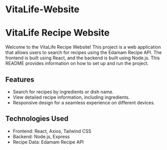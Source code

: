 # VitaLife-Website

# VitaLife Recipe Website

Welcome to the VitaLife Recipe Website! This project is a web application that allows users to search for recipes using the Edamam Recipe API. The frontend is built using React, and the backend is built using Node.js. This README provides information on how to set up and run the project.

## Features

- Search for recipes by ingredients or dish name.
- View detailed recipe information, including ingredients.
- Responsive design for a seamless experience on different devices.

## Technologies Used

- Frontend: React, Axios, Tailwind CSS
- Backend: Node.js, Express
- Recipe Data: Edamam Recipe API


